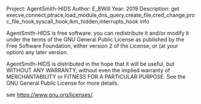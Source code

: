 Project:	AgentSmith-HIDS
Author:	E_BWill
Year:		2019
Description:	get execve,connect,ptrace,load_module,dns_query,create_file,cred_change,proc_file_hook,syscall_hook,lkm_hidden,interrupts_hook info

AgentSmith-HIDS is free software: you can redistribute it and/or modify
it under the terms of the GNU General Public License as published by
the Free Software Foundation, either version 2 of the License, or
(at your option) any later version.

AgentSmith-HIDS is distributed in the hope that it will be useful,
but WITHOUT ANY WARRANTY; without even the implied warranty of
MERCHANTABILITY or FITNESS FOR A PARTICULAR PURPOSE.  See the
GNU General Public License for more details.

see <https://www.gnu.org/licenses/>.